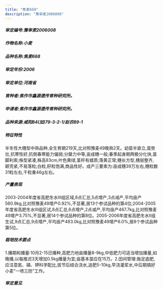 ```yaml
---
title: "焦麦668"
description: "豫审麦2006008"
---
```

##### 审定编号:豫审麦2006008

##### 作物名称:小麦

##### 品种名称:焦麦668

##### 审定年份:2006

##### 审定单位:河南省

##### 育种者:焦作市鑫源遗传育种研究所。

##### 申请者:焦作市鑫源遗传育种研究所。

##### 品种来源:咸阳84(加)79-3-2-1/赵农89-1

##### 特征特性
半冬性大穗型中熟品种,全生育期219天,比对照豫麦49晚熟2天。幼苗半直立,苗势壮,抗寒性好,抗倒春寒能力偏弱;分蘖力中等,亩成穗一般;春季起身期两极分化快,苗脚利索;株型紧凑,株高83cm,叶色黄绿,茎秆有蜡质;落黄正常;穗长方型,穗层整齐,颖壳紧,不易落粒;白粒,籽粒饱满,商品性好。成产三要素为:亩成穗39万左右,穗粒数31粒左右,千粒重46g左右。

##### 产量表现
2003-2004年度省高肥冬水Ⅲ组区域,8点汇总,5点增产,3点减产,平均亩产560.9kg,比对照豫麦49增产0.92%,不显著,居13个参试品种的第4位;2004-2005年度省高肥冬水Ⅲ组区试,8点汇总,6点增产,2点减产,平均亩产467.7kg,比对照豫麦49增产3.75%,不显著,居14个参试品种的第8位。2005-2006年度省高肥冬水Ⅱ组生试,9点汇总,9点增产,平均亩产483.0kg,比对照豫麦49增产6.0%,居8个参试品种第5位。

##### 栽培技术要点
1.播期和播量:10月2-15日播种,高肥力地亩播量8-9kg,中低肥力可适当增加播量,如晚播,以每推迟3天增加0.5kg播量为宜;亩基本苗应在15万。2.田间管理:施足底肥,应注意氮、磷、钾科学配比,拔节后结合浇水,追肥5-10kg,早浇灌浆水,中后期搞好小麦“一喷三防”工作。

##### 审定意见

